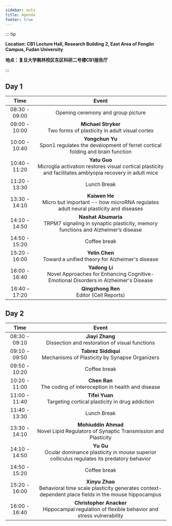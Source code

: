 ```yaml
---
sidebar: auto
title: Agenda
footer: true
---
```


::: tip

**Location: CB1 Lecture Hall, Research Building 2, East Area of Fenglin Campus, Fudan University**

**地点：复旦大学枫林校区东区科研二号楼CB1报告厅**

:::

## Day 1

| Time                           | Event                                                        |
| ------------------------------ | ------------------------------------------------------------ |
| <center>08:30 - 09:00</center> | <center>Opening ceremony and group picture</center>          |
| <center>09:00 - 10:00</center> | <center>**Michael Stryker**<br>Two forms of plasticity in adult visual cortex</center> |
| <center>10:00 - 10:40</center> | <center>**Yongchun  Yu**<br/>Spon1 regulates the development of ferret cortical folding and brain function</center> |
| <center>10:40 - 11:20</center> | <center>**Yatu  Guo**<br/>Microglia activation restores visual cortical plasticity and facilitates amblyopia recovery in adult mice</center> |
| <center>11:20 - 13:30</center> | <center>Lunch Break</center>                                 |
| <center>13:30 - 14:10</center> | <center>**Kaiwen  He**<br/>Micro but  important -- how microRNA regulates adult neural plasticity and diseases</center> |
| <center>14:10 - 14:50</center> | <center>**Nashat  Abumaria**<br/>TRPM7 signaling in synaptic plasticity, memory functions and Alzheimer’s disease</center> |
| <center>14:50 - 15:20</center> | <center>Coffee break</center>                                |
| <center>15:20 - 16:00</center> | <center>**Yelin  Chen**<br/>Toward a unified theory for Alzheimer's disease</center> |
| <center>16:00 - 16:40</center> | <center>**Yadong  Li**<br/>Novel Approaches for Enhancing Cognitive-Emotional Disorders in Alzheimer's Disease</center> |
| <center>16:40 – 17:20</center> | <center>**Qingzhong  Ren**<br/>Editor (Cell Reports)</center> |

## Day 2

| Time                           | Event                                                        |
| ------------------------------ | ------------------------------------------------------------ |
| <center>08:30 - 09:10</center> | <center>**Jiayi Zhang**<br/>Dissection and restoration of visual  functions</center> |
| <center>09:10 - 09:50</center> | <center>**Tabrez  Siddiqui**<br/>Mechanisms of Plasticity by Synapse Organizers</center> |
| <center>09:50 - 10:20</center> | <center>Coffee break</center>                                |
| <center>10:20 - 11:00</center> | <center>**Chen Ran**<br/>The coding of interoception in health and disease</center> |
| <center>11:00 - 11:40</center> | <center>**Tifei Yuan**<br/>Targeting cortical plasticity in drug  addiction</center> |
| <center>11:40 - 13:30</center> | <center>Lunch Break</center>                                 |
| <center>13:30 - 14:10</center> | <center>**Mohiuddin  Ahmad**<br/>Novel Lipid Regulators of Synaptic Transmission and Plasticity</center> |
| <center>14:10 - 14:50</center> | <center>**Yu Gu**<br/>Ocular dominance plasticity in mouse  superior colliculus regulates its predatory behavior</center> |
| <center>14:50 - 15:20</center> | <center>Coffee break</center>                                |
| <center>15:20 - 16:00</center> | <center>**Xinyu Zhao**<br/>Behavioral time scale plasticity generates context-dependent place fields in the mouse hippocampus</center> |
| <center>16:00 - 16:40</center> | <center>**Christopher  Anacker**<br/>Hippocampal regulation of flexible behavior and stress vulnerability</center> |

